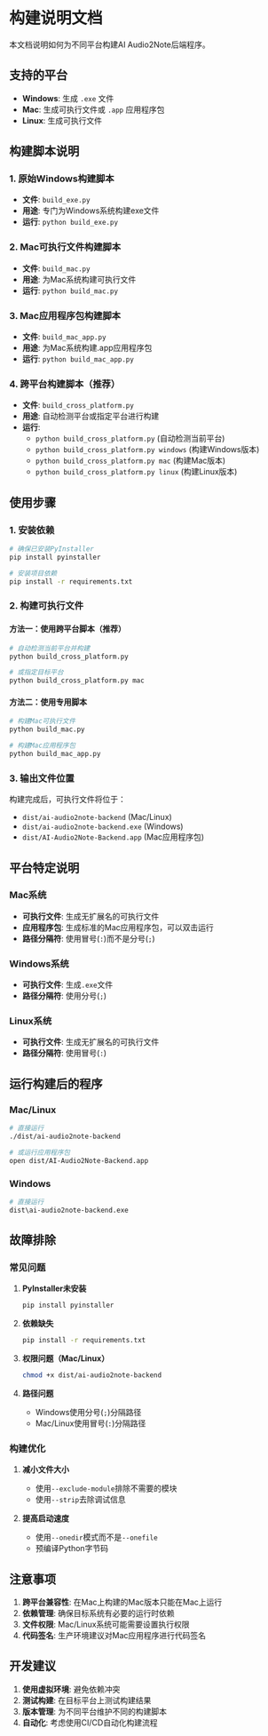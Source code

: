 # 构建说明文档

本文档说明如何为不同平台构建AI Audio2Note后端程序。

## 支持的平台

- **Windows**: 生成 `.exe` 文件
- **Mac**: 生成可执行文件或 `.app` 应用程序包
- **Linux**: 生成可执行文件

## 构建脚本说明

### 1. 原始Windows构建脚本
- **文件**: `build_exe.py`
- **用途**: 专门为Windows系统构建exe文件
- **运行**: `python build_exe.py`

### 2. Mac可执行文件构建脚本
- **文件**: `build_mac.py`
- **用途**: 为Mac系统构建可执行文件
- **运行**: `python build_mac.py`

### 3. Mac应用程序包构建脚本
- **文件**: `build_mac_app.py`
- **用途**: 为Mac系统构建.app应用程序包
- **运行**: `python build_mac_app.py`

### 4. 跨平台构建脚本（推荐）
- **文件**: `build_cross_platform.py`
- **用途**: 自动检测平台或指定平台进行构建
- **运行**: 
  - `python build_cross_platform.py` (自动检测当前平台)
  - `python build_cross_platform.py windows` (构建Windows版本)
  - `python build_cross_platform.py mac` (构建Mac版本)
  - `python build_cross_platform.py linux` (构建Linux版本)

## 使用步骤

### 1. 安装依赖
```bash
# 确保已安装PyInstaller
pip install pyinstaller

# 安装项目依赖
pip install -r requirements.txt
```

### 2. 构建可执行文件

#### 方法一：使用跨平台脚本（推荐）
```bash
# 自动检测当前平台并构建
python build_cross_platform.py

# 或指定目标平台
python build_cross_platform.py mac
```

#### 方法二：使用专用脚本
```bash
# 构建Mac可执行文件
python build_mac.py

# 构建Mac应用程序包
python build_mac_app.py
```

### 3. 输出文件位置
构建完成后，可执行文件将位于：
- `dist/ai-audio2note-backend` (Mac/Linux)
- `dist/ai-audio2note-backend.exe` (Windows)
- `dist/AI-Audio2Note-Backend.app` (Mac应用程序包)

## 平台特定说明

### Mac系统
- **可执行文件**: 生成无扩展名的可执行文件
- **应用程序包**: 生成标准的Mac应用程序包，可以双击运行
- **路径分隔符**: 使用冒号(`:`)而不是分号(`;`)

### Windows系统
- **可执行文件**: 生成`.exe`文件
- **路径分隔符**: 使用分号(`;`)

### Linux系统
- **可执行文件**: 生成无扩展名的可执行文件
- **路径分隔符**: 使用冒号(`:`)

## 运行构建后的程序

### Mac/Linux
```bash
# 直接运行
./dist/ai-audio2note-backend

# 或运行应用程序包
open dist/AI-Audio2Note-Backend.app
```

### Windows
```bash
# 直接运行
dist\ai-audio2note-backend.exe
```

## 故障排除

### 常见问题

1. **PyInstaller未安装**
   ```bash
   pip install pyinstaller
   ```

2. **依赖缺失**
   ```bash
   pip install -r requirements.txt
   ```

3. **权限问题（Mac/Linux）**
   ```bash
   chmod +x dist/ai-audio2note-backend
   ```

4. **路径问题**
   - Windows使用分号(`;`)分隔路径
   - Mac/Linux使用冒号(`:`)分隔路径

### 构建优化

1. **减小文件大小**
   - 使用`--exclude-module`排除不需要的模块
   - 使用`--strip`去除调试信息

2. **提高启动速度**
   - 使用`--onedir`模式而不是`--onefile`
   - 预编译Python字节码

## 注意事项

1. **跨平台兼容性**: 在Mac上构建的Mac版本只能在Mac上运行
2. **依赖管理**: 确保目标系统有必要的运行时依赖
3. **文件权限**: Mac/Linux系统可能需要设置执行权限
4. **代码签名**: 生产环境建议对Mac应用程序进行代码签名

## 开发建议

1. **使用虚拟环境**: 避免依赖冲突
2. **测试构建**: 在目标平台上测试构建结果
3. **版本管理**: 为不同平台维护不同的构建脚本
4. **自动化**: 考虑使用CI/CD自动化构建流程
